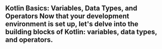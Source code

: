 ## Kotlin Basics: Variables, Data Types, and Operators Now that your development environment is set up, let's delve into the building blocks of Kotlin: variables, data types, and operators.